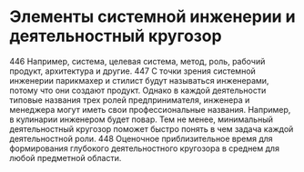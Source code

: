# Элементы системной инженерии и деятельностный кругозор

446 Например, система, целевая система, метод, роль, рабочий продукт, архитектура и другие.
447 С точки зрения системной инженерии парикмахер и стилист будут называться инженерами, потому что они создают продукт. Однако в каждой деятельности типовые названия трех ролей предпринимателя, инженера и менеджера могут иметь свои профессиональные названия. Например, в кулинарии инженером будет повар. Тем не менее, минимальный деятельностный кругозор поможет быстро понять в чем задача каждой деятельностной роли.
448 Оценочное приблизительное время для формирования глубокого деятельностного кругозора в среднем для любой предметной области.
